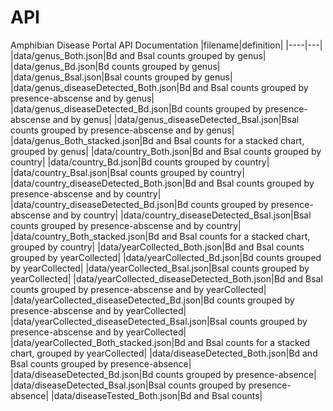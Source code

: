 # API

Amphibian Disease Portal API Documentation
|filename|definition|
|----|---|
|data/genus_Both.json|Bd and Bsal counts grouped by genus|
|data/genus_Bd.json|Bd counts grouped by genus|
|data/genus_Bsal.json|Bsal counts grouped by genus|
|data/genus_diseaseDetected_Both.json|Bd and Bsal counts grouped by presence-abscense and by genus|
|data/genus_diseaseDetected_Bd.json|Bd counts grouped by presence-abscense and by genus|
|data/genus_diseaseDetected_Bsal.json|Bsal counts grouped by presence-abscense and by genus|
|data/genus_Both_stacked.json|Bd and Bsal counts for a stacked chart, grouped by genus|
|data/country_Both.json|Bd and Bsal counts grouped by country|
|data/country_Bd.json|Bd counts grouped by country|
|data/country_Bsal.json|Bsal counts grouped by country|
|data/country_diseaseDetected_Both.json|Bd and Bsal counts grouped by presence-abscense and by country|
|data/country_diseaseDetected_Bd.json|Bd counts grouped by presence-abscense and by country|
|data/country_diseaseDetected_Bsal.json|Bsal counts grouped by presence-abscense and by country|
|data/country_Both_stacked.json|Bd and Bsal counts for a stacked chart, grouped by country|
|data/yearCollected_Both.json|Bd and Bsal counts grouped by yearCollected|
|data/yearCollected_Bd.json|Bd counts grouped by yearCollected|
|data/yearCollected_Bsal.json|Bsal counts grouped by yearCollected|
|data/yearCollected_diseaseDetected_Both.json|Bd and Bsal counts grouped by presence-abscense and by yearCollected|
|data/yearCollected_diseaseDetected_Bd.json|Bd counts grouped by presence-abscense and by yearCollected|
|data/yearCollected_diseaseDetected_Bsal.json|Bsal counts grouped by presence-abscense and by yearCollected|
|data/yearCollected_Both_stacked.json|Bd and Bsal counts for a stacked chart, grouped by yearCollected|
|data/diseaseDetected_Both.json|Bd and Bsal counts grouped by presence-absence|
|data/diseaseDetected_Bd.json|Bd counts grouped by presence-absence|
|data/diseaseDetected_Bsal.json|Bsal counts grouped by presence-absence|
|data/diseaseTested_Both.json|Bd and Bsal counts|
